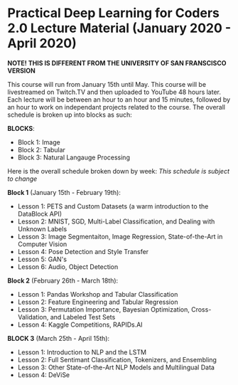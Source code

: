 # Practical Deep Learning for Coders 2.0 Lecture Material (January 2020 - April 2020)
**NOTE! THIS IS DIFFERENT FROM THE UNIVERSITY OF SAN FRANSCISCO VERSION** 

This course will run from January 15th until May. This course will be livestreamed on Twitch.TV and then uploaded to YouTube 48 hours later. Each lecture will be between an hour to an hour and 15 minutes, followed by an hour to work on independant projects related to the course. The overall schedule is broken up into blocks as such:

**BLOCKS**:
* Block 1: Image
* Block 2: Tabular
* Block 3: Natural Langauge Processing

Here is the overall schedule broken down by week:
*This schedule is subject to change*

**Block 1** (January 15th - February 19th):
* Lesson 1: PETS and Custom Datasets (a warm introduction to the DataBlock API)
* Lesson 2: MNIST, SGD, Multi-Label Classification, and Dealing with Unknown Labels
* Lesson 3: Image Segmentaiton, Image Regression, State-of-the-Art in Computer Vision
* Lesson 4: Pose Detection and Style Transfer
* Lesson 5: GAN's
* Lesson 6: Audio, Object Detection

**Block 2** (February 26th - March 18th):
* Lesson 1: Pandas Workshop and Tabular Classification
* Lesson 2: Feature Engineering and Tabular Regression
* Lesson 3: Permutation Importance, Bayesian Optimization, Cross-Validation, and Labeled Test Sets
* Lesson 4: Kaggle Competitions, RAPIDs.AI

**BLOCK 3** (March 25th - April 15th):
* Lesson 1: Introduction to NLP and the LSTM
* Lesson 2: Full Sentimant Classification, Tokenizers, and Ensembling
* Lesson 3: Other State-of-the-Art NLP Models and Multilingual Data
* Lesson 4: DeViSe
